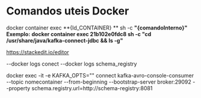 Comandos uteis Docker 
===================

docker container exec **{Id_CONTAINER} ** sh -c **"{comandoInterno}"**
**Exemplo:** **docker container exec 21b102e0fdc8 sh -c "cd /usr/share/java/kafka-connect-jdbc && ls -g"**

https://stackedit.io/editor

--docker logs conect
--docker logs schema_registry

docker exec -it -e KAFKA_OPTS="" connect kafka-avro-console-consumer --topic nomecontainer --from-beginning --bootstrap-server broker:29092 --property schema.registry.url=http://schema-registry:8081                                                                                              
